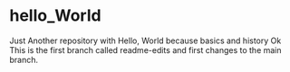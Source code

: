 # hello_World
Just Another repository with Hello, World because basics and history
Ok This is the first branch called readme-edits and first changes to the main branch.
